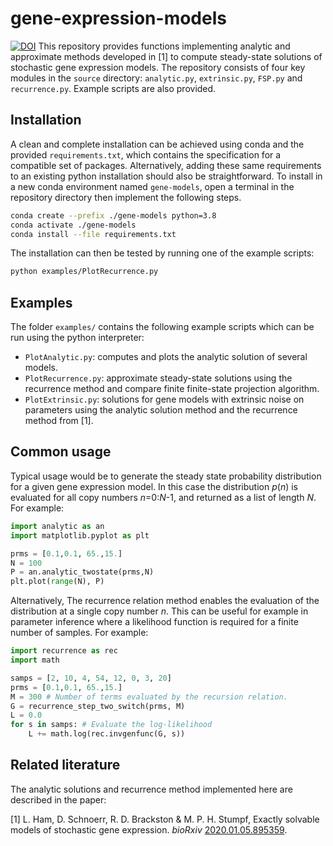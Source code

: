 # gene-expression-models
[![DOI](https://zenodo.org/badge/244686352.svg)](https://zenodo.org/badge/latestdoi/244686352)
This repository provides functions implementing analytic and approximate methods developed in [1] to compute steady-state solutions of stochastic gene expression models. The repository consists of four key modules in the `source` directory: `analytic.py`, `extrinsic.py`, `FSP.py` and `recurrence.py`. Example scripts are also provided.

## Installation

A clean and complete installation can be achieved using conda and the provided `requirements.txt`, which contains the specification for a compatible set of packages. Alternatively, adding these same requirements to an existing python installation should also be straightforward. To install in a new conda environment named `gene-models`, open a terminal in the repository directory then implement the following steps.
```bash
conda create --prefix ./gene-models python=3.8
conda activate ./gene-models
conda install --file requirements.txt
```

The installation can then be tested by running one of the example scripts:
```bash
python examples/PlotRecurrence.py
```

## Examples
The folder `examples/` contains the following example scripts which can be run using the python interpreter:
- `PlotAnalytic.py`: computes and plots the analytic solution of several models.
- `PlotRecurrence.py`: approximate steady-state solutions using the recurrence method and compare finite finite-state projection algorithm.
- `PlotExtrinsic.py`: solutions for gene models with extrinsic noise on parameters using the analytic solution method and the recurrence method from [1].


## Common usage
Typical usage would be to generate the steady state probability distribution for a given gene expression model. In this case the distribution *p*(*n*) is evaluated for all copy numbers *n*=0:*N*-1, and returned as a list of length *N*. For example:
```python
import analytic as an
import matplotlib.pyplot as plt

prms = [0.1,0.1, 65.,15.]
N = 100
P = an.analytic_twostate(prms,N)
plt.plot(range(N), P)
```

Alternatively, The recurrence relation method enables the evaluation of the distribution at a single copy number *n*. This can be useful for example in parameter inference where a likelihood function is required for a finite number of samples. For example:
```python
import recurrence as rec
import math

samps = [2, 10, 4, 54, 12, 0, 3, 20]
prms = [0.1,0.1, 65.,15.]
M = 300 # Number of terms evaluated by the recursion relation.
G = recurrence_step_two_switch(prms, M)
L = 0.0
for s in samps: # Evaluate the log-likelihood
    L += math.log(rec.invgenfunc(G, s))
```

## Related literature
The analytic solutions and recurrence method implemented here are described in the paper:

[1] L. Ham, D. Schnoerr, R. D. Brackston & M. P. H. Stumpf, Exactly solvable models of stochastic gene expression. *bioRxiv* [2020.01.05.895359](https://doi.org/10.1101/2020.01.05.895359).
